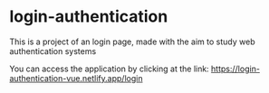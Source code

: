 # login-authentication

This is a project of an login page, made with the aim to study web authentication systems

You can access the application by clicking at the link: https://login-authentication-vue.netlify.app/login
